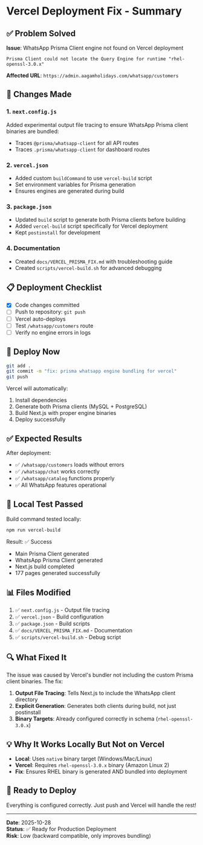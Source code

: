 # Vercel Deployment Fix - Summary

## ✅ Problem Solved

**Issue**: WhatsApp Prisma Client engine not found on Vercel deployment
```
Prisma Client could not locate the Query Engine for runtime "rhel-openssl-3.0.x"
```

**Affected URL**: `https://admin.aagamholidays.com/whatsapp/customers`

## 🔧 Changes Made

### 1. `next.config.js`
Added experimental output file tracing to ensure WhatsApp Prisma client binaries are bundled:
- Traces `@prisma/whatsapp-client` for all API routes
- Traces `.prisma/whatsapp-client` for dashboard routes

### 2. `vercel.json`
- Added custom `buildCommand` to use `vercel-build` script
- Set environment variables for Prisma generation
- Ensures engines are generated during build

### 3. `package.json`
- Updated `build` script to generate both Prisma clients before building
- Added `vercel-build` script specifically for Vercel deployment
- Kept `postinstall` for development

### 4. Documentation
- Created `docs/VERCEL_PRISMA_FIX.md` with troubleshooting guide
- Created `scripts/vercel-build.sh` for advanced debugging

## 📋 Deployment Checklist

- [x] Code changes committed
- [ ] Push to repository: `git push`
- [ ] Vercel auto-deploys
- [ ] Test `/whatsapp/customers` route
- [ ] Verify no engine errors in logs

## 🚀 Deploy Now

```bash
git add .
git commit -m "fix: prisma whatsapp engine bundling for vercel"
git push
```

Vercel will automatically:
1. Install dependencies
2. Generate both Prisma clients (MySQL + PostgreSQL)
3. Build Next.js with proper engine binaries
4. Deploy successfully

## ✅ Expected Results

After deployment:
- ✅ `/whatsapp/customers` loads without errors
- ✅ `/whatsapp/chat` works correctly
- ✅ `/whatsapp/catalog` functions properly
- ✅ All WhatsApp features operational

## 🧪 Local Test Passed

Build command tested locally:
```bash
npm run vercel-build
```
Result: ✅ Success
- Main Prisma Client generated
- WhatsApp Prisma Client generated  
- Next.js build completed
- 177 pages generated successfully

## 📊 Files Modified

1. ✅ `next.config.js` - Output file tracing
2. ✅ `vercel.json` - Build configuration
3. ✅ `package.json` - Build scripts
4. ✅ `docs/VERCEL_PRISMA_FIX.md` - Documentation
5. ✅ `scripts/vercel-build.sh` - Debug script

## 🔍 What Fixed It

The issue was caused by Vercel's bundler not including the custom Prisma client binaries. The fix:

1. **Output File Tracing**: Tells Next.js to include the WhatsApp client directory
2. **Explicit Generation**: Generates both clients during build, not just postinstall
3. **Binary Targets**: Already configured correctly in schema (`rhel-openssl-3.0.x`)

## 💡 Why It Works Locally But Not on Vercel

- **Local**: Uses `native` binary target (Windows/Mac/Linux)
- **Vercel**: Requires `rhel-openssl-3.0.x` binary (Amazon Linux 2)
- **Fix**: Ensures RHEL binary is generated AND bundled into deployment

## 🎯 Ready to Deploy

Everything is configured correctly. Just push and Vercel will handle the rest!

---

**Date**: 2025-10-28  
**Status**: ✅ Ready for Production Deployment  
**Risk**: Low (backward compatible, only improves bundling)
